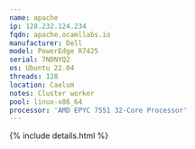 ```yaml
---
name: apache
ip: 128.232.124.234
fqdn: apache.ocamllabs.io
manufacturer: Dell
model: PowerEdge R7425
serial: 7NDNYQ2
os: Ubuntu 22.04
threads: 128
location: Caelum
notes: Cluster worker
pool: linux-x86_64
processor: 'AMD EPYC 7551 32-Core Processor'
---
```

{% include details.html %} 

